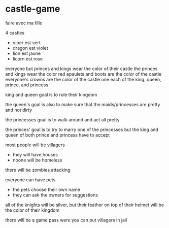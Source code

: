 # castle-game
faire avec ma fille

4 castles
- viper est vert
- dragon est violet
- lion est jaune
- licorn est rose

everyone but princes and kings wear the color of their castle
the princes and kings wear the color red
epaulets and boots are the color of the castle
everyone's crowns are the color of the castle
one each of the king, queen, prince, and princess


king and queen goal is to rule their kingdom

the queen's goal is also to make sure that the maids/princesses are pretty and not dirty

the princesses goal is to walk around and act all pretty

the princes' goal is to try to marry one of the princesses but the king and queen of both prince and princess have to accept

most people will be villagers
- they will have houses
- noone will be homeless

there will be zombies attacking

everyone can have pets
- the pets choose their own name
- they can ask the owners for suggestions

all of the knights will be silver, but their feather on top of their helmet will be the color of their kingdom

there will be a game pass were you can put villagers in jail
